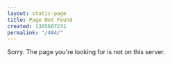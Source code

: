 ```yaml
---
layout: static-page
title: Page Not Found
created: 1305607231
permalink: "/404/"
---
```

Sorry. The page you're looking for is not on this server.

